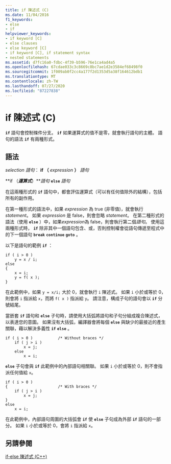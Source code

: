 ```yaml
---
title: if 陳述式 (C)
ms.date: 11/04/2016
f1_keywords:
- else
- if
helpviewer_keywords:
- if keyword [C]
- else clauses
- else keyword [C]
- if keyword [C], if statement syntax
- nested statements
ms.assetid: d7fc16a0-fdbc-4f39-b596-76e1ca4ad4a5
ms.openlocfilehash: 67cdae033c3c8669c8bc7ae1d2e3584ef68498f0
ms.sourcegitcommit: 1f009ab0f2cc4a177f2d1353d5a38f164612bdb1
ms.translationtype: MT
ms.contentlocale: zh-TW
ms.lasthandoff: 07/27/2020
ms.locfileid: "87227838"
---
```

# <a name="if-statement-c"></a>if 陳述式 (C)

**`if`** 語句會控制條件分支。 **`if`** 如果運算式的值不是零，就會執行語句的主體。 語句的語法 **`if`** 有兩種形式。

## <a name="syntax"></a>語法

*selection 語句*： **if （**  *expression*  **）**  *語句*

**if （***運算式***）***語句* **`else`** *語句*          

在這兩種形式的 **`if`** 語句中，都會評估運算式（可以有任何值除外的結構），包括所有的副作用。

在第一種形式的語法中，如果 *expression* 為 true (非零值)，就會執行 *statement*。 如果 *expression* 是 false，則會忽略 *statement*。 在第二種形式的語法（使用 **`else`** ）中，如果*expression*為 false，則會執行第二個*語句*。 使用這兩種形式時， **`if`** 除非其中一個語句包含、或，否則控制權會從語句傳遞至程式中的下一個語句 **`break`** **`continue`** **`goto`** 。

以下是語句的範例 **`if`** ：

```
if ( i > 0 )
    y = x / i;
else
{
    x = i;
    y = f( x );
}
```

在此範例中，如果 `y = x/i;` 大於 0，就會執行 `i` 陳述式。 如果 `i` 小於或等於 0，則會將 `i` 指派給 `x`，而將 `f( x )` 指派給 `y`。 請注意，構成子句的語句會以 **`if`** 分號結尾。

當嵌套 **`if`** 語句和 **`else`** 子句時，請使用大括弧將語句和子句分組成複合陳述式，以表達您的意圖。 如果沒有大括弧，編譯器會將每個 **`else`** 與缺少的最接近的產生關聯，藉以解決多義性 **`if`** **`else`** 。

```
if ( i > 0 )           /* Without braces */
    if ( j > i )
        x = j;
    else
        x = i;
```

**`else`** 子句會與 **`if`** 此範例中的內部語句相關聯。 如果 `i` 小於或等於 0，則不會指派任何值給 `x`。

```
if ( i > 0 )
{                      /* With braces */
    if ( j > i )
        x = j;
}
else
    x = i;
```

在此範例中，內部語句周圍的大括弧會 **`if`** 使 **`else`** 子句成為外部 **`if`** 語句的一部分。 如果 `i` 小於或等於 0，會將 `i` 指派給 `x`。

## <a name="see-also"></a>另請參閱

[if-else 陳述式 (C++)](../cpp/if-else-statement-cpp.md)
